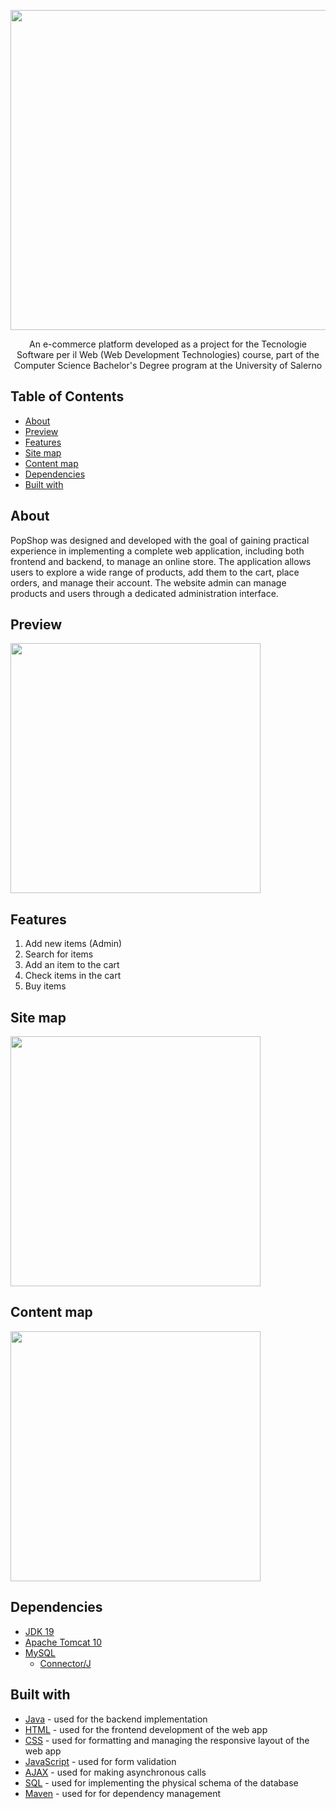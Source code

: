<p align="center">
  <img src="https://github.com/raffaeleav/popshop/assets/114619463/a4f02382-578b-452c-8a01-93437a8e19cc" width="512" heigth="120">
</p>

<p align="center">
   An e-commerce platform developed as a project for the Tecnologie Software per il 
Web (Web Development Technologies) course, part of the Computer Science Bachelor's 
Degree program at the University of Salerno
</p>


## Table of Contents
- [About](#About)
- [Preview](#Preview)
- [Features](#Features)
- [Site map](#Site-map)
- [Content map](#Content-map)
- [Dependencies](#Dependencies)
- [Built with](#Built-with)


## About 
<p>
    PopShop was designed and developed with the goal of gaining practical experience in implementing a complete web application, including both frontend and backend, to manage an online store. The application allows users to explore a wide range of products, add them to the cart, place orders, and manage their account. The website admin can manage products and users through a dedicated administration interface.
</p>


## Preview
<p>
  <img src="https://github.com/raffaeleav/popshop/assets/114619463/82b4fdf6-8242-4557-844c-822b9dac7cba" width="400" heigth="400">
</p>


## Features 
1) Add new items (Admin)
2) Search for items
3) Add an item to the cart
4) Check items in the cart
5) Buy items


## Site map
<p>
  <img src="https://github.com/raffaeleav/popshop/assets/114619463/eee19c3e-277e-4420-930d-0769f62458c5" width="400" heigth="400">
</p>


## Content map
<p>
  <img src="https://github.com/raffaeleav/popshop/assets/114619463/01d8ecdb-d7c2-4fac-9097-1b0f5dc0e3cc" width="400" heigth="400">
</p>


## Dependencies 
- [JDK 19](https://www.oracle.com/java/technologies/downloads/#java19 "JDK 19")
- [Apache Tomcat 10](https://tomcat.apache.org/download-10.cgi)
- [MySQL](https://dev.mysql.com/downloads/installer/)
  - [Connector/J](https://dev.mysql.com/downloads/connector/j/)


## Built with
- [Java](https://www.oracle.com/java/technologies/downloads/#java19 "JDK 19") - used for the backend implementation
- [HTML](https://www.w3schools.com/html/default.asp) - used for the frontend development of the web app
- [CSS](https://www.w3schools.com/css/) - used for formatting and managing the responsive layout of the web app
- [JavaScript](https://www.w3schools.com/js/) - used for form validation 
- [AJAX](https://www.w3schools.com/js/js_ajax_intro.asp) - used for making asynchronous calls
- [SQL](https://www.w3schools.com/sql/) - used for implementing the physical schema of the database
- [Maven](https://maven.apache.org/) - used for for dependency management
